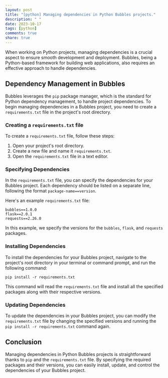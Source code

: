 ```yaml
---
layout: post
title: "[python] Managing dependencies in Python Bubbles projects."
description: " "
date: 2023-10-17
tags: [python]
comments: true
share: true
---
```


When working on Python projects, managing dependencies is a crucial aspect to ensure smooth development and deployment. Bubbles, being a Python-based framework for building web applications, also requires an effective approach to handle dependencies.

## Dependency Management in Bubbles

Bubbles leverages the `pip` package manager, which is the standard for Python dependency management, to handle project dependencies. To begin managing dependencies in a Bubbles project, you need to create a `requirements.txt` file in the project's root directory.

### Creating a `requirements.txt` file

To create a `requirements.txt` file, follow these steps:

1. Open your project's root directory.
2. Create a new file and name it `requirements.txt`.
3. Open the `requirements.txt` file in a text editor.

### Specifying Dependencies

In the `requirements.txt` file, you can specify the dependencies for your Bubbles project. Each dependency should be listed on a separate line, following the format `package-name==version`.

Here's an example `requirements.txt` file:

```text
bubbles==1.0.0
flask==2.0.1
requests==2.26.0
```

In this example, we specify the versions for the `bubbles`, `flask`, and `requests` packages.

### Installing Dependencies

To install the dependencies for your Bubbles project, navigate to the project's root directory in your terminal or command prompt, and run the following command:

```shell
pip install -r requirements.txt
```

This command will read the `requirements.txt` file and install all the specified packages along with their respective versions.

### Updating Dependencies

To update the dependencies in your Bubbles project, you can modify the `requirements.txt` file by changing the specified versions and running the `pip install -r requirements.txt` command again.

## Conclusion

Managing dependencies in Python Bubbles projects is straightforward thanks to `pip` and the `requirements.txt` file. By specifying the required packages and their versions, you can easily install, update, and control the dependencies of your Bubbles project.